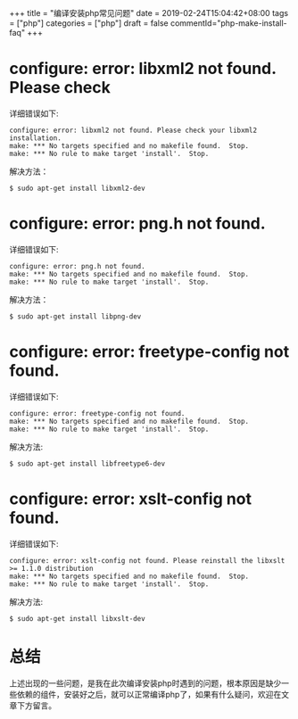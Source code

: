 +++
title = "编译安装php常见问题"
date = 2019-02-24T15:04:42+08:00
tags = ["php"]
categories = ["php"]
draft = false
commentId="php-make-install-faq"
+++

# configure: error: libxml2 not found. Please check

详细错误如下:
```
configure: error: libxml2 not found. Please check your libxml2 installation.
make: *** No targets specified and no makefile found.  Stop.
make: *** No rule to make target 'install'.  Stop.
```
解决方法：
```
$ sudo apt-get install libxml2-dev
```

# configure: error: png.h not found.
详细错误如下:
```
configure: error: png.h not found.
make: *** No targets specified and no makefile found.  Stop.
make: *** No rule to make target 'install'.  Stop.
```

解决方法：
```
$ sudo apt-get install libpng-dev
```

# configure: error: freetype-config not found.

详细错误如下:

```
configure: error: freetype-config not found.
make: *** No targets specified and no makefile found.  Stop.
make: *** No rule to make target 'install'.  Stop.
```

解决方法:
```
$ sudo apt-get install libfreetype6-dev
```
# configure: error: xslt-config not found.

详细错误如下:
```
configure: error: xslt-config not found. Please reinstall the libxslt >= 1.1.0 distribution
make: *** No targets specified and no makefile found.  Stop.
make: *** No rule to make target 'install'.  Stop.
```

解决方法:
```
$ sudo apt-get install libxslt-dev
```

# 总结
上述出现的一些问题，是我在此次编译安装php时遇到的问题，根本原因是缺少一些依赖的组件，安装好之后，就可以正常编译php了，如果有什么疑问，欢迎在文章下方留言。
